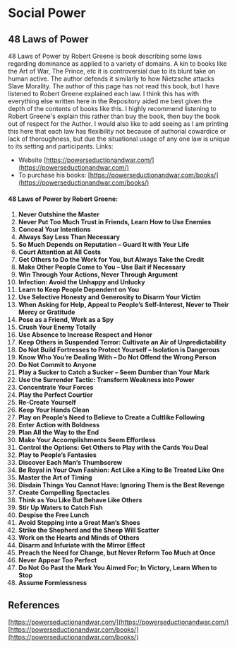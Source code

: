 # Social Power




## 48 Laws of Power

48 Laws of Power by Robert Greene is book describing some laws regarding dominance as applied to a variety of domains. A kin to books like the Art of War, The Prince, etc it is controversial due to its blunt take on human active. The author defends it similarly to how Nietzsche attacks Slave Morality. The author of this page has not read this book, but I have listened to Robert Greene explained each law. I think this has with everything else written here in the Repository aided me best given the depth of the contents of books like this. I highly recommend listening to Robert Greene's explain this rather than buy the book, then buy the book out of respect for the Author. I would also like to add seeing as I am printing this here that each law has flexibility not because of authorial cowardice or lack of thoroughness, but due the situational usage of any one law is unique to its setting and participants. Links:
- Website [https://powerseductionandwar.com/](https://powerseductionandwar.com/)
- To purchase his books: [https://powerseductionandwar.com/books/](https://powerseductionandwar.com/books/)
#### 48 Laws of Power by Robert Greene:

1. **Never Outshine the Master**
2. **Never Put Too Much Trust in Friends, Learn How to Use Enemies**
3. **Conceal Your Intentions**
4. **Always Say Less Than Necessary**
5. **So Much Depends on Reputation – Guard It with Your Life**
6. **Court Attention at All Costs**
7. **Get Others to Do the Work for You, but Always Take the Credit**
8. **Make Other People Come to You – Use Bait if Necessary**
9. **Win Through Your Actions, Never Through Argument**
10. **Infection: Avoid the Unhappy and Unlucky**
11. **Learn to Keep People Dependent on You**
12. **Use Selective Honesty and Generosity to Disarm Your Victim**
13. **When Asking for Help, Appeal to People’s Self-Interest, Never to Their Mercy or Gratitude**
14. **Pose as a Friend, Work as a Spy**
15. **Crush Your Enemy Totally**
16. **Use Absence to Increase Respect and Honor**
17. **Keep Others in Suspended Terror: Cultivate an Air of Unpredictability**
18. **Do Not Build Fortresses to Protect Yourself – Isolation is Dangerous**
19. **Know Who You’re Dealing With – Do Not Offend the Wrong Person**
20. **Do Not Commit to Anyone**
21. **Play a Sucker to Catch a Sucker – Seem Dumber than Your Mark**
22. **Use the Surrender Tactic: Transform Weakness into Power**
23. **Concentrate Your Forces**
24. **Play the Perfect Courtier**
25. **Re-Create Yourself**
26. **Keep Your Hands Clean**
27. **Play on People’s Need to Believe to Create a Cultlike Following**
28. **Enter Action with Boldness**
29. **Plan All the Way to the End**
30. **Make Your Accomplishments Seem Effortless**
31. **Control the Options: Get Others to Play with the Cards You Deal**
32. **Play to People’s Fantasies**
33. **Discover Each Man’s Thumbscrew**
34. **Be Royal in Your Own Fashion: Act Like a King to Be Treated Like One**
35. **Master the Art of Timing**
36. **Disdain Things You Cannot Have: Ignoring Them is the Best Revenge**
37. **Create Compelling Spectacles**
38. **Think as You Like But Behave Like Others**
39. **Stir Up Waters to Catch Fish**
40. **Despise the Free Lunch**
41. **Avoid Stepping into a Great Man’s Shoes**
42. **Strike the Shepherd and the Sheep Will Scatter**
43. **Work on the Hearts and Minds of Others**
44. **Disarm and Infuriate with the Mirror Effect**
45. **Preach the Need for Change, but Never Reform Too Much at Once**
46. **Never Appear Too Perfect**
47. **Do Not Go Past the Mark You Aimed For; In Victory, Learn When to Stop**
48. **Assume Formlessness**

## References

[https://powerseductionandwar.com/](https://powerseductionandwar.com/)
[https://powerseductionandwar.com/books/](https://powerseductionandwar.com/books/)
